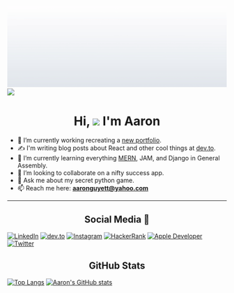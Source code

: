 <!--
Hi! Thanks for checking out my source code! 😄

**guyett92/guyett92** is a ✨ _special_ ✨ repository because its `README.md` (this file) appears on your GitHub profile.
* 🤔 I’m looking for help with 
* 😄 Pronouns: ...
* ⚡ Fun fact: ...
-->

<!-- Portfolio Link -->
[7]: https://aarondguyett.com

<!-- Icons -->
[1.1]: https://cdn1.iconfinder.com/data/icons/social-media-rounded-corners/512/Rounded_Linkedin2_svg-64.png (linkedin icon)
[2.1]: https://cdn3.iconfinder.com/data/icons/logos-and-brands-adobe/512/84_Dev-64.png (dev.to icon)
[3.1]: https://cdn4.iconfinder.com/data/icons/picons-social/57/38-instagram-2-64.png (instagram icon)
[4.1]: https://cdn4.iconfinder.com/data/icons/logos-and-brands-1/512/160_Hackerrank_logo_logos-64.png (hackerrank icon)
[5.1]: https://cdn3.iconfinder.com/data/icons/picons-social/57/16-apple-64.png (apple developer icon)
[6.1]: https://cdn4.iconfinder.com/data/icons/ionicons/512/icon-social-twitter-64.png (twitter icon)

<!-- Social Media -->
[1]: https://linkedin.com/in/aarondguyett
[2]: https://dev.to/guyett92
[3]: https://instagram.com/aarong_aesthetics
[4]: https://www.hackerrank.com/aaronguyett
[5]: https://apps.apple.com/us/developer/aaron-guyett/id1503146319
[6]: https://twitter.com/GuyettAaron

![Aaron's Banner](https://github.com/guyett92/guyett92/blob/master/Aaron%20Guyett%20SE.gif)
![](https://komarev.com/ghpvc/?username=guyett92&color=bf5fff)
<h1 align="center">Hi, <img src="https://raw.githubusercontent.com/MartinHeinz/MartinHeinz/master/wave.gif" width="30px"> I'm Aaron</h1>

* 🔭 I’m currently working recreating a [new portfolio](https://aarondguyett.com).
* ✍️ I'm writing blog posts about React and other cool things at [dev.to](https://dev.to/guyett92).
* 🌱 I’m currently learning everything [MERN](https://scsrly.herokuapp.com), JAM, and Django in General Assembly.
* 👯 I’m looking to collaborate on a nifty success app.
* 💬 Ask me about my secret python game.
* 📫 Reach me here: **aaronguyett@yahoo.com**
---
<h2 align="center">Social Media 📱</h2>

[![LinkedIn][1.1]][1]
[![dev.to][2.1]][2]
[![Instagram][3.1]][3]
[![HackerRank][4.1]][4]
[![Apple Developer][5.1]][5]
[![Twitter][6.1]][6]

<h2 align="center">GitHub Stats</h2>

[![Top Langs](https://github-readme-stats.vercel.app/api/top-langs/?username=guyett92&show_icons=true&theme=cobalt)](https://github.com/anuraghazra/github-readme-stats) [![Aaron's GitHub stats](https://github-readme-stats.vercel.app/api?username=guyett92&show_icons=true&theme=cobalt)](https://github.com/anuraghazra/github-readme-stats)

